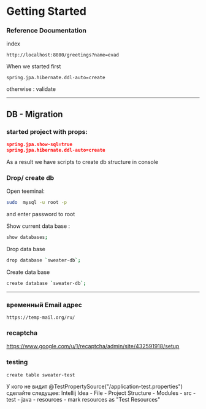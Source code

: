 # Getting Started

### Reference Documentation

index 
```http request
http://localhost:8080/greetings?name=evad
```

When we started first 
```
spring.jpa.hibernate.ddl-auto=create
``` 
otherwise : validate

-----------------------------
## DB - Migration 
### started project with props:
```json
spring.jpa.show-sql=true
spring.jpa.hibernate.ddl-auto=create
```

As a result we have scripts to create db structure in console 

### Drop/ create db

Open teeminal:
```bash
sudo  mysql -u root -p
```
and enter password to root 

Show current data base :
```bash
show databases;
```
Drop data base 
```bash
drop database `sweater-db`;
```
Create data base 
```bash
create database `sweater-db`;
```
-------------------------------------
### временный Email адрес
```http request
https://temp-mail.org/ru/
```

### recaptcha
https://www.google.com/u/1/recaptcha/admin/site/432591918/setup
###

### testing 
```
create table sweater-test
```

У кого не видит @TestPropertySource("/application-test.properties") сделайте следущее: Intellij Idea - 
File - Project Structure - Modules - src - test - java - resources - mark resources as "Test Resources"